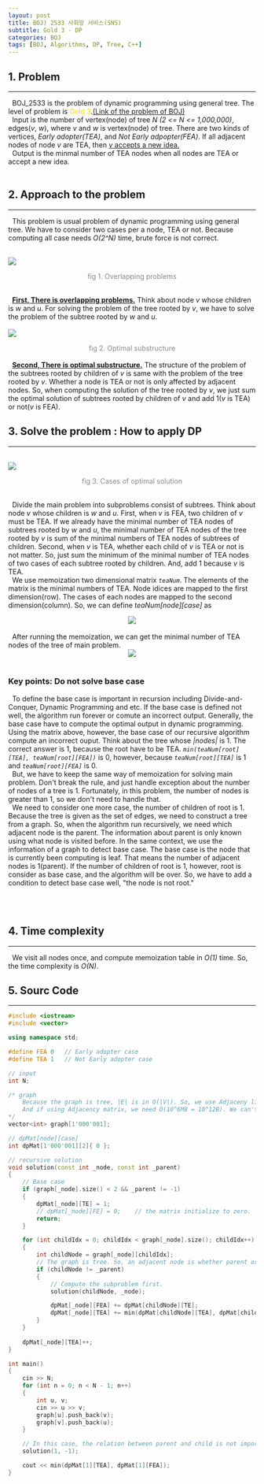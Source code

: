 ```yaml
---
layout: post
title: BOJ) 2533 사회망 서비스(SNS)
subtitle: Gold 3 - DP
categories: BOJ
tags: [BOJ, Algorithms, DP, Tree, C++]
---
```

## 1. Problem
<hr>
&nbsp;&nbsp;BOJ_2533 is the problem of dynamic programming using general tree. The level of problem is <span style="color:gold">Gold 3</span>.<a href="https://www.acmicpc.net/problem/2533">(Link of the problem of BOJ)</a><br/>
&nbsp;&nbsp;Input is the number of vertex(node) of tree <i>N (2 <= N <= 1,000,000)</i>, edges(<i>v</i>, <i>w</i>), where <i>v</i> and <i>w</i> is vertex(node) of tree. There are two kinds of vertices, <i>Early adopter(TEA)</i>, and <i>Not Early adpopter(FEA)</i>. If all adjacent nodes of node <i>v</i> are TEA, then <u><i>v</i> accepts a new idea.</u><br/>
&nbsp;&nbsp;Output is the minmal number of TEA nodes when all nodes are TEA or accept a new idea.
<br/><br/>

## 2. Approach to the problem
<hr>
&nbsp;&nbsp;This problem is usual problem of dynamic programming using general tree. We have to consider two cases per a node, TEA or not. Because computing all case needs <i>O(2^N)</i> time, brute force is not correct.<br/>

<br/><img src = "https://user-images.githubusercontent.com/80208196/213157158-dc90b492-bea9-4c0f-b47d-41a6cbebe039.PNG"><center><span style = "opacity:0.5">fig 1. Overlapping problems</span></center><br/>

&nbsp;&nbsp;<b><u>First, There is overlapping problems.</u></b> Think about node <i>v</i> whose children is <i>w</i> and <i>u</i>. For solving the problem of the tree rooted by <i>v</i>, we have to solve the problem of the subtree rooted by <i>w</i> and <i>u</i>.<br/>
<br/><img src = "https://user-images.githubusercontent.com/80208196/213156410-8de2e5bf-c68c-4938-956c-a37325d5b64c.PNG"><center><span style = "opacity:0.5">fig 2. Optimal substructure</span></center><br/>
&nbsp;&nbsp;<b><u>Second, There is optimal substructure.</u></b> The structure of the problem of the subtrees rooted by children of <i>v</i> is same with the problem of the tree rooted by <i>v</i>. Whether a node is TEA or not is only affected by adjacent nodes. So, when computing the solution of the tree rooted by <i>v</i>, we just sum the optimal solution of subtrees rooted by children of <i>v</i> and add 1(<i>v</i> is TEA) or not(<i>v</i> is FEA).

## 3. Solve the problem : How to apply DP
<hr>

<br/><img src = "https://user-images.githubusercontent.com/80208196/213156415-c6ca4fba-107f-49dd-804d-825a89d4f6ef.PNG"><center><span style = "opacity:0.5">fig 3. Cases of optimal solution</span></center><br/>

&nbsp;&nbsp;Divide the main problem into subproblems consist of subtrees. Think about node <i>v</i> whose children is <i>w</i> and <i>u</i>. First, when <i>v</i> is FEA, two children of <i>v</i> must be TEA. If we already have the minimal number of TEA nodes of subtrees rooted by <i>w</i> and <i>u</i>, the minimal number of TEA nodes of the tree rooted by <i>v</i> is sum of the minimal numbers of TEA nodes of subtrees of children. Second, when <i>v</i> is TEA, whether each child of <i>v</i> is TEA or not is not matter. So, just sum the minimum of the minimal number of TEA nodes of two cases of each subtree rooted by children. And, add 1 because <i>v</i> is TEA.<br/>
&nbsp;&nbsp;We use memoization two dimensional matrix <i>`teaNum`</i>. The elements of the matrix is the minimal numbers of TEA. Node idices are mapped to the first dimension(row). The cases of each nodes are mapped to the second dimension(column). So, we can define <i>teaNum[node][case]</i> as
<center><img src = "https://user-images.githubusercontent.com/80208196/213097221-c7723427-79c3-4ce0-b1d8-f13589d0cd7e.png"></center><br/>
&nbsp;&nbsp;After running the memoization, we can get the minimal number of TEA nodes of the tree of main problem.
<center><img src = "https://user-images.githubusercontent.com/80208196/213100206-10482466-07fa-47d6-8e78-81a0d38b062d.png"></center><br/>

### Key points: Do not solve base case
&nbsp;&nbsp;To define the base case is important in recursion including Divide-and-Conquer, Dynamic Programming and etc. If the base case is defined not well, the algorithm run forever or comute an incorrect output. Generally, the base case have to compute the optimal output in dynamic programming. Using the matrix above, however, the base case of our recursive algorithm compute an incorrect ouput. Think about the tree whose <i>|nodes|</i> is 1. The correct answer is 1, because the root have to be TEA. <i>`min(teaNum[root][TEA], teaNum[root][FEA])`</i> is 0, however, because <i>`teaNum[root][TEA]`</i> is 1 and <i>`teaNum[root][FEA]`</i> is 0.<br/>
&nbsp;&nbsp;But, we have to keep the same way of memoization for solving main problem. Don't break the rule, and just handle exception about the number of nodes of a tree is 1. Fortunately, in this problem, the number of nodes is greater than 1, so we don't need to handle that.<br/>
&nbsp;&nbsp;We need to consider one more case, the number of children of root is 1. Because the tree is given as the set of edges, we need to construct a tree from a graph. So, when the algorithm run recursively, we need which adjacent node is the parent. The information about parent is only known using what node is visited before. In the same context, we use the information of a graph to detect base case. The base case is the node that is currently been computing is leaf. That means the number of adjacent nodes is 1(parent). If the number of children of root is 1, however, root is consider as base case, and the algorithm will be over. So, we have to add a condition to detect base case well, "the node is not root."

<br/><br/>

## 4. Time complexity
<hr>
&nbsp;&nbsp;We visit all nodes once, and compute memoization table in <i>O(1)</i> time. So, the time complexity is <i>O(N)</i>.

## 5. Sourc Code
<hr>

```cpp
#include <iostream>
#include <vector>

using namespace std;

#define FEA 0	// Early adopter case
#define TEA 1	// Not Early adopter case

// input
int N;

/* graph
    Because the graph is tree, |E| is in O(|V|). So, we use Adjaceny list representation.
    And if using Adjacency matrix, we need O(10^6MB = 10^12B). We can't use that because the limit of memory usage is 256MB.
*/
vector<int> graph[1'000'001];

// dpMat[node][case]
int dpMat[1'000'001][2]{ 0 };

// recursive solution
void solution(const int _node, const int _parent)
{
	// Base case
	if (graph[_node].size() < 2 && _parent != -1)
	{
		dpMat[_node][TE] = 1;
		// dpMat[_node][FE] = 0;	// the matrix initialize to zero.
		return;
	}

	for (int childIdx = 0; childIdx < graph[_node].size(); childIdx++)
	{
		int childNode = graph[_node][childIdx];
		// The graph is tree. So, an adjacent node is whether parent or child.
		if (childNode != _parent)
		{
			// Compute the subproblem first.
			solution(childNode, _node);

			dpMat[_node][FEA] += dpMat[childNode][TE];
			dpMat[_node][TEA] += min(dpMat[childNode][TEA], dpMat[childNode][FEA]);
		}
	}
	
	dpMat[_node][TEA]++;
}

int main()
{
	cin >> N;
	for (int n = 0; n < N - 1; n++)
	{
		int u, v;
		cin >> u >> v;
		graph[u].push_back(v);
		graph[v].push_back(u);
	}

	// In this case, the relation between parent and child is not important. Because the important thing is 'adjacency', which node is start node is not matter.
	solution(1, -1);

	cout << min(dpMat[1][TEA], dpMat[1][FEA]);
}
```